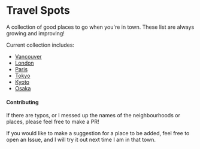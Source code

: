 # Travel Spots

A collection of good places to go when you're in town. These list are always growing and improving!

Current collection includes:

- [Vancouver](./vancouver.md)
- [London](./london.md)
- [Paris](./paris.md)
- [Tokyo](./tokyo.md)
- [Kyoto](./kyoto.md)
- [Osaka](./osaka.md)

#### Contributing
If there are typos, or I messed up the names of the neighbourhoods or places, please feel free to make a PR!

If you would like to make a suggestion for a place to be added, feel free to open an Issue, and I will try it out next time I am in that town.
